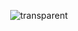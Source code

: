 
<div align=center>

![transparent](https://capsule-render.vercel.app/api?type=transparent&fontColor=758bfd&text=Lee%20Jeong-Dong&height=150&fontSize=60&desc=%20iOS%20Developer&descAlignY=85&descAlign=68)


<!-- <br>
<br>
[![Solved.ac 프로필](http://mazassumnida.wtf/api/v2/generate_badge?boj=eejxdong99)](https://solved.ac/eejxdong99)

[![Anurag's GitHub stats](https://github-readme-stats.vercel.app/api?username=ljdongz&show_icons=true&theme=solarized-light)](https://github.com/anuraghazra/github-readme-stats) -->

</div>

<!--
**ljdongz/ljdongz** is a ✨ _special_ ✨ repository because its `README.md` (this file) appears on your GitHub profile.

Here are some ideas to get you started:

- 🔭 I’m currently working on ...
- 🌱 I’m currently learning ...
- 👯 I’m looking to collaborate on ...
- 🤔 I’m looking for help with ...
- 💬 Ask me about ...
- 📫 How to reach me: ...
- 😄 Pronouns: ...
- ⚡ Fun fact: ...
-->
